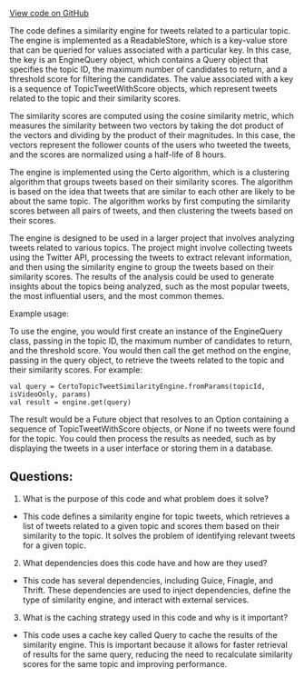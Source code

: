 [View code on GitHub](https://github.com/misbahsy/the-algorithm/cr-mixer/server/src/main/scala/com/twitter/cr_mixer/similarity_engine/CertoTopicTweetSimilarityEngine.scala)

The code defines a similarity engine for tweets related to a particular topic. The engine is implemented as a ReadableStore, which is a key-value store that can be queried for values associated with a particular key. In this case, the key is an EngineQuery object, which contains a Query object that specifies the topic ID, the maximum number of candidates to return, and a threshold score for filtering the candidates. The value associated with a key is a sequence of TopicTweetWithScore objects, which represent tweets related to the topic and their similarity scores.

The similarity scores are computed using the cosine similarity metric, which measures the similarity between two vectors by taking the dot product of the vectors and dividing by the product of their magnitudes. In this case, the vectors represent the follower counts of the users who tweeted the tweets, and the scores are normalized using a half-life of 8 hours.

The engine is implemented using the Certo algorithm, which is a clustering algorithm that groups tweets based on their similarity scores. The algorithm is based on the idea that tweets that are similar to each other are likely to be about the same topic. The algorithm works by first computing the similarity scores between all pairs of tweets, and then clustering the tweets based on their scores.

The engine is designed to be used in a larger project that involves analyzing tweets related to various topics. The project might involve collecting tweets using the Twitter API, processing the tweets to extract relevant information, and then using the similarity engine to group the tweets based on their similarity scores. The results of the analysis could be used to generate insights about the topics being analyzed, such as the most popular tweets, the most influential users, and the most common themes. 

Example usage:

To use the engine, you would first create an instance of the EngineQuery class, passing in the topic ID, the maximum number of candidates to return, and the threshold score. You would then call the get method on the engine, passing in the query object, to retrieve the tweets related to the topic and their similarity scores. For example:

```
val query = CertoTopicTweetSimilarityEngine.fromParams(topicId, isVideoOnly, params)
val result = engine.get(query)
```

The result would be a Future object that resolves to an Option containing a sequence of TopicTweetWithScore objects, or None if no tweets were found for the topic. You could then process the results as needed, such as by displaying the tweets in a user interface or storing them in a database.
## Questions: 
 1. What is the purpose of this code and what problem does it solve? 
- This code defines a similarity engine for topic tweets, which retrieves a list of tweets related to a given topic and scores them based on their similarity to the topic. It solves the problem of identifying relevant tweets for a given topic.

2. What dependencies does this code have and how are they used? 
- This code has several dependencies, including Guice, Finagle, and Thrift. These dependencies are used to inject dependencies, define the type of similarity engine, and interact with external services.

3. What is the caching strategy used in this code and why is it important? 
- This code uses a cache key called Query to cache the results of the similarity engine. This is important because it allows for faster retrieval of results for the same query, reducing the need to recalculate similarity scores for the same topic and improving performance.